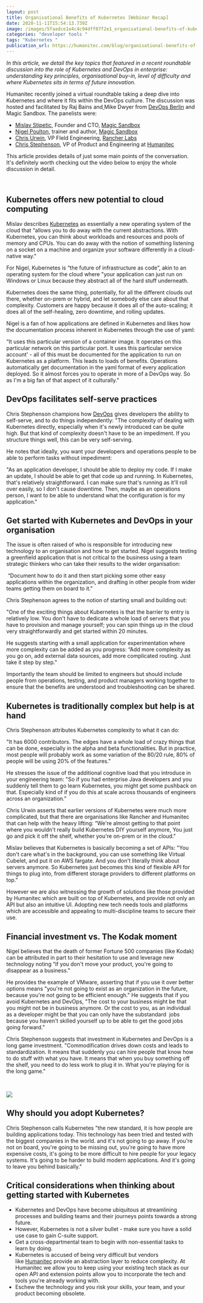 ```yaml
---
layout: post
title: Organisational Benefits of Kubernetes [Webinar Recap]
date: 2020-11-11T15:54:13.739Z
image: /images/5faadce1e4c4c94dff07f2e1_organisational-benefits-of-kubernetes_blog-header.png
categories: "developer tools "
tags: "Kubernetes "
publication_url: https://humanitec.com/blog/organisational-benefits-of-kubernetes
---
```

*In this article, we detail the key topics that featured in a recent roundtable discussion into the role of Kubernetes and DevOps in enterprise: understanding key principles, organisational buy-in, level of difficulty and where Kubernetes sits in terms of future innovation.*

Humanitec recently joined a virtual roundtable taking a deep dive into Kubernetes and where it fits within the DevOps culture. The discussion was hosted and facilitated by Raj Bains and[ ](https://www.linkedin.com/in/bainsxiii/)Mike Dwyer from [DevOps Berlin](https://www.devopsberlin.de/) and Magic Sandbox. The panelists were:

* [Mislav Stipetic](https://www.linkedin.com/in/mislavstipetic/), Founder and CTO, [Magic Sandbox](https://www.msb.com/)
* [Nigel Poulton](https://nigelpoulton.com/), trainer and author, [Magic Sandbox](https://www.msb.com/)
* [Chris Urwin](https://www.linkedin.com/in/chrisurwin/), VP FIeld Engineering, [Rancher Labs](https://rancher.com/)
* [Chris Stephenson](https://humanitec.com/author/chris-stephenson), VP of Product and Engineering at [Humanitec](http://humanitec.com/)

This article provides details of just some main points of the conversation. It's definitely worth checking out the video below to enjoy the whole discussion in detail.

‍

## Kubernetes offers new potential to cloud computing

Mislav describes [Kubernetes](https://humanitec.com/kubernetes) as essentially a new operating system of the cloud that “allows you to do away with the current abstractions. With Kubernetes, you can think about workloads and resources and pools of memory and CPUs. You can do away with the notion of something listening on a socket on a machine and organize your software differently in a cloud-native way."

For Nigel, Kubernetes is “the future of infrastructure as code”, akin to an operating system for the cloud where "your application can just run on Windows or Linux because they abstract all of the hard stuff underneath. 

Kubernetes does the same thing, potentially, for all the different clouds out there, whether on-prem or hybrid, and let somebody else care about that complexity. Customers are happy because it does all of the auto-scaling; it does all of the self-healing, zero downtime, and rolling updates.

Nigel is a fan of how applications are defined in Kubernetes and likes how the documentation process inherent in Kubernetes through the use of yaml:

“It uses this particular version of a container image. It operates on this particular network on this particular port. It uses this particular service account' - all of this must be documented for the application to run on Kubernetes as a platform. This leads to loads of benefits. Operations automatically get documentation in the yaml format of every application deployed. So it almost forces you to operate in more of a DevOps way. So as I'm a big fan of that aspect of it culturally."

## DevOps facilitates self-serve practices

Chris Stephenson champions how [DevOps](https://humanitec.com/devops) gives developers the ability to self-serve, and to do things independently: "The complexity of dealing with Kubernetes directly, especially when it's newly introduced can be quite high. But that kind of complexity doesn't have to be an impediment. If you structure things well, this can be very self-serving.

He notes that ideally, you want your developers and operations people to be able to perform tasks without impediment:

"As an application developer, I should be able to deploy my code. If I make an update, I should be able to get that code up and running. In Kubernetes, that's relatively straightforward. I can make sure that's running as it'll roll over easily, so I don't cause downtime. Then, maybe as an operations person, I want to be able to understand what the configuration is for my application."

## Get started with Kubernetes and DevOps in your organisation

The issue is often raised of who is responsible for introducing new technology to an organisation and how to get started. Nigel suggests testing a greenfield application that is not critical to the business using a team strategic thinkers who can take their results to the wider organisation:

 “Document how to do it and then start picking some other easy applications within the organization, and drafting in other people from wider teams getting them on board to it."

Chris Stephenson agrees to the notion of starting small and building out:

"One of the exciting things about Kubernetes is that the barrier to entry is relatively low. You don't have to dedicate a whole load of servers that you have to provision and manage yourself; you can spin things up in the cloud very straightforwardly and get started within 20 minutes.

He suggests starting with a small application for experimentation where more complexity can be added as you progress: “Add more complexity as you go on, add external data sources, add more complicated routing. Just take it step by step."

Importantly the team should be limited to engineers but should include people from operations, testing, and product managers working together to ensure that the benefits are understood and troubleshooting can be shared.

## Kubernetes is traditionally complex but help is at hand

Chris Stephenson attributes Kubernetes complexity to what it can do:

"It has 6000 contributors. The edges have a whole load of crazy things that can be done, especially in the alpha and beta functionalities. But in practice, most people will probably work as some variation of the 80/20 rule, 80% of people will be using 20% of the features."

He stresses the issue of the additional cognitive load that you introduce in your engineering team: "So if you had enterprise Java developers and you suddenly tell them to go learn Kubernetes, you might get some pushback on that. Especially kind of if you do this at scale across thousands of engineers across an organization."

Chris Urwin asserts that earlier versions of Kubernetes were much more complicated, but that there are organisations like Rancher and Humanitec that can help with the heavy lifting: “We're almost getting to that point where you wouldn't really build Kubernetes DIY yourself anymore, You just go and pick it off the shelf, whether you're on-prem or in the cloud."

Mislav believes that Kubernetes is basically becoming a set of APIs: "You don't care what's in the background, you can use something like Virtual Cubelet, and put it on AWS fargate. And you don't literally think about servers anymore. So Kubernetes just becomes this kind of flexible API for things to plug into, from different storage providers to different platforms on top."

However we are also witnessing the growth of solutions like those provided by Humanitec which are built on top of Kubernetes, and provide not only an API but also an intuitive UI. Adopting new tech needs tools and platforms which are accessible and appealing to multi-discipline teams to secure their use.

## Financial investment vs. The Kodak moment

Nigel believes that the death of former Fortune 500 companies (like Kodak) can be attributed in part to their hesitation to use and leverage new technology noting “if you don't move your product, you're going to disappear as a business."

He provides the example of VMware, asserting that if you use it over better options means "you're not going to exist as an organization in the future, because you're not going to be efficient enough." He suggests that if you avoid Kubernetes and DevOps, "The cost to your business might be that you might not be in business anymore. Or the cost to you, as an individual as a developer might be that you can only have the substandard  jobs because you haven't skilled yourself up to be able to get the good jobs going forward."

Chris Stephenson suggests that investment in Kubernetes and DevOps is a long game investment. "Commodification drives down costs and leads to standardization. It means that suddenly you can hire people that know how to do stuff with what you have. It means that when you buy something off the shelf, you need to do less work to plug it in. What you're playing for is the long game."

‍

![](https://assets.website-files.com/5c73bbfe3312822f153dd310/5fbe2acfe39d7a16fba8a260_Kubernetes%20-%20Misconceptions%20vs%20Reality.jpg)



## Why should you adopt Kubernetes?

Chris Stephenson calls Kubernetes "the new standard, it is how people are building applications today. This technology has been tried and tested with the biggest companies in the world. and it's not going to go away. If you're not on board, you're going to be missing out, you're going to have more expensive costs, it's going to be more difficult to hire people for your legacy systems. It's going to be harder to build modern applications. And it's going to leave you behind basically."

## Critical considerations when thinking about getting started with Kubernetes

* Kubernetes and DevOps have become ubiquitous at streamlining processes and building teams and their journeys points towards a strong future.
* However, Kubernetes is not a silver bullet - make sure you have a solid use case to gain C-suite support.
* Get a cross-departmental team to begin with non-essential tasks to learn by doing.
* Kubernetes is accused of being very difficult but vendors like [Humanitec](https://humanitec.com/) provide an abstraction layer to reduce complexity. At Humanitec we allow you to keep using your existing tech stack as our open API and extension points allow you to incorporate the tech and tools you're already working with.
* Eschew the technology and you risk your skills, your team, and your product becoming obsolete. 

‍